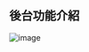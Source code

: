 ## 後台功能介紹

![image](https://user-images.githubusercontent.com/91711431/161371414-1435d1c9-23e4-4fe8-971b-64571295406d.png)

